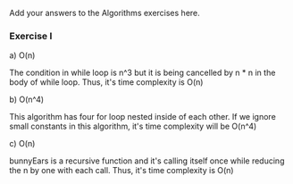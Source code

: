 Add your answers to the Algorithms exercises here.

### Exercise I

a) O(n)

The condition in while loop is n^3 but it is being cancelled by n * n in the body of while loop. Thus, it's time complexity is O(n) 

b) O(n^4)

This algorithm has four for loop nested inside of each other. If we ignore small constants in this algorithm, it's time complexity will be O(n^4)

c) O(n)

bunnyEars is a recursive function and it's calling itself once while reducing the n by one with each call. Thus, it's time complexity is O(n)
